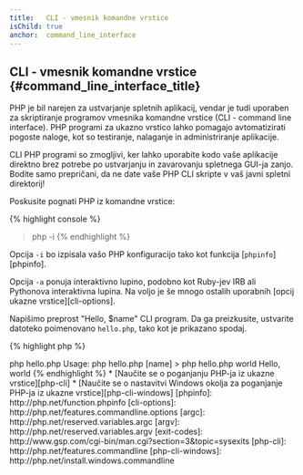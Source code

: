```yaml
---
title:   CLI - vmesnik komandne vrstice
isChild: true
anchor:  command_line_interface
---
```


## CLI - vmesnik komandne vrstice {#command_line_interface_title}

PHP je bil narejen za ustvarjanje spletnih aplikacij, vendar je tudi uporaben za skriptiranje programov vmesnika komandne vrstice (CLI - command line interface). PHP programi za ukazno vrstico lahko pomagajo avtomatizirati pogoste naloge, kot so testiranje, nalaganje in administriranje aplikacije.

CLI PHP programi so zmogljivi, ker lahko uporabite kodo vaše aplikacije direktno brez potrebe po ustvarjanju in zavarovanju spletnega GUI-ja zanjo. Bodite samo prepričani, da ne date vaše PHP CLI skripte v vaš javni spletni direktorij!

Poskusite pognati PHP iz komandne vrstice:

{% highlight console %}
> php -i
{% endhighlight %}

Opcija `-i` bo izpisala vašo PHP konfiguracijo tako kot funkcija [`phpinfo`][phpinfo].

Opcija `-a` ponuja interaktivno lupino, podobno kot Ruby-jev IRB ali Pythonova interaktivna lupina. Na voljo je še mnogo ostalih uporabnih [opcij ukazne vrstice][cli-options].

Napišimo preprost "Hello, $name" CLI program. Da ga preizkusite, ustvarite datoteko poimenovano `hello.php`, tako kot je prikazano spodaj.

{% highlight php %}
<?php
if ($argc != 2) {
    echo "Usage: php hello.php [name].\n";
    exit(1);
}
$name = $argv[1];
echo "Hello, $name\n";
{% endhighlight %}

PHP priredi dve posebni spremenljivki, ki temeljita na podanih argumentih pri pogonu vaše skripte. [`$argc`][argc] je celo številska spremenljivka, ki vsebuje argument *count*, in [`$argv`][argv] je spremenljivka tipa polje, ki vsebuje *vrednost* vsakega argumenta. Prvi argument je vedno ime vaše PHP skriptne datoteke, v tem primeru `hello.php`.

Izraz `exit()` je uporabljen s številko različno od nič, da omogoči lupini vedeti, da je ukaz spodletel. Pogosto uporabljene exit kode je moč najti [tu][exit-codes].

Za pogon naše skripte zgoraj iz komandne vrstice:

{% highlight console %}
> php hello.php
Usage: php hello.php [name]
> php hello.php world
Hello, world
{% endhighlight %}


 * [Naučite se o poganjanju PHP-ja iz ukazne vrstice][php-cli]
 * [Naučite se o nastavitvi Windows okolja za poganjanje PHP-ja iz ukazne vrstice][php-cli-windows]

[phpinfo]: http://php.net/function.phpinfo
[cli-options]: http://php.net/features.commandline.options
[argc]: http://php.net/reserved.variables.argc
[argv]: http://php.net/reserved.variables.argv
[exit-codes]: http://www.gsp.com/cgi-bin/man.cgi?section=3&topic=sysexits
[php-cli]: http://php.net/features.commandline
[php-cli-windows]: http://php.net/install.windows.commandline
